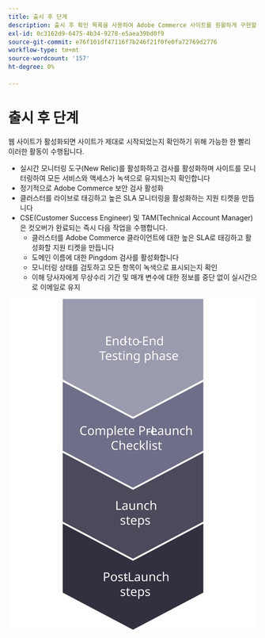 ```yaml
---
title: 출시 후 단계
description: 출시 후 확인 목록을 사용하여 Adobe Commerce 사이트를 원활하게 구현할 수 있습니다.
exl-id: 0c3162d9-6475-4b34-9278-e5aea39bd0f9
source-git-commit: e76f101df47116f7b246f21f0fe0fa72769d2776
workflow-type: tm+mt
source-wordcount: '157'
ht-degree: 0%

---
```


# 출시 후 단계

웹 사이트가 활성화되면 사이트가 제대로 시작되었는지 확인하기 위해 가능한 한 빨리 이러한 활동이 수행됩니다.

- 실시간 모니터링 도구(New Relic)를 활성화하고 검사를 활성화하며 사이트를 모니터링하여 모든 서비스와 액세스가 녹색으로 유지되는지 확인합니다
- 정기적으로 Adobe Commerce 보안 검사 활성화
- 클러스터를 라이브로 태깅하고 높은 SLA 모니터링을 활성화하는 지원 티켓을 만듭니다
- CSE(Customer Success Engineer) 및 TAM(Technical Account Manager)은 컷오버가 완료되는 즉시 다음 작업을 수행합니다.
   - 클러스터를 Adobe Commerce 클라이언트에 대한 높은 SLA로 태깅하고 활성화할 지원 티켓을 만듭니다
   - 도메인 이름에 대한 Pingdom 검사를 활성화합니다
   - 모니터링 상태를 검토하고 모든 항목이 녹색으로 표시되는지 확인
   - 이해 당사자에게 무상수리 기간 및 매개 변수에 대한 정보를 중단 없이 실시간으로 이메일로 유지

![실행 프로세스의 4단계를 보여주는 다이어그램](../../assets/playbooks/launch-steps-4.svg)
